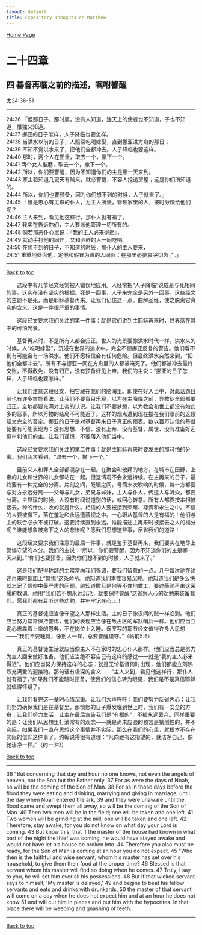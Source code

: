 ```yaml
---
layout: default
title: Expository Thoughts on Matthew
---
```

[ Home Page ]({{site.baseurl}}/index) <br>

<a name="0"></a>
# 二十四章 

## 四 基督再临之前的描述，嘱咐警醒

太24:36-51

***

24:36 「但那日子，那时辰，没有人知道，连天上的使者也不知道，子也不知道，惟独父知道。<br>
24:37 挪亚的日子怎样，人子降临也要怎样。<br>
24:38 当洪水以前的日子，人照常吃喝嫁娶，直到挪亚进方舟的那日；<br>
24:39 不知不觉洪水来了，把他们全都冲去。人子降临也要这样。<br>
24:40 那时，两个人在田里，取去一个，撇下一个。<br>
24:41 两个女人推磨，取去一个，撇下一个。<br>
24:42 所以，你们要警醒，因为不知道你们的主是哪一天来到。<br>
24:43 家主若知道几更天有贼来，就必警醒，不容人挖透房屋；这是你们所知道的。<br>
24:44 所以，你们也要预备，因为你们想不到的时候，人子就来了。」<br>
24:45 「谁是忠心有见识的仆人，为主人所派，管理家里的人，按时分粮给他们呢？<br>
24:46 主人来到，看见他这样行，那仆人就有福了。<br>
24:47 我实在告诉你们，主人要派他管理一切所有的。<br>
24:48 倘若那恶仆心里说：『我的主人必来得迟』，<br>
24:49 就动手打他的同伴，又和酒醉的人一同吃喝。<br>
24:50 在想不到的日子，不知道的时辰，那仆人的主人要来，<br>
24:51 重重地处治他，定他和假冒为善的人同罪；在那里必要哀哭切齿了。」<br>

***

[Back to top](#0)

&emsp;&emsp;这段中有几节经文经常被人错误地应用。人经常把“人子降临”说成是与死相同的事。这实在没有坚实的根据。死是一回事，人子来完全是另外一回事。这些经文的主题不是死，而是耶稣基督再来。让我们记住这一点。曲解圣经，使之脱离它真实的含义，这是一件很严重的事情。

&emsp;&emsp;这段经文要求我们关注的第一件事：就是它们讲到主耶稣再来时，世界落在其中的可怕光景。

&emsp;&emsp;基督再来时，不是所有人都会归正。世人的光景要像洪水时代一样。洪水来的时候，人“吃喝嫁娶”，沉浸在世界的追求中，完全不顾挪亚反复的警告。他们看不到有可能会有一场洪水。他们不愿相信会有任何危险。但最终洪水突然来到，“把他们全都冲去”。所有不与挪亚一同在方舟里的人都被淹死了。他们都被冲去最终交账，不得赦免，没有归正，没有预备好见上帝。我们的主说：“挪亚的日子怎样，人子降临也要怎样。”

&emsp;&emsp;让我们注意这段经文，把它藏在我们的脑海里。即使在好人当中，对此话题目前也有许多古怪看法。让我们不要盲目乐观，以为在主降临之前，异教徒全部都要归正，全地都要充满对上帝的认识。让我们不要梦想，以为教会和世上都没有如此多的恶事，所以万物的结局不可能近了。这样的观点遭到现在摆在我们眼前的这段经文完全的否定。挪亚的日子是对基督再来日子真正的预表。数以百万认信的基督徒要有可能表现为：没有思想、不信、没有上帝、没有基督、属世、没有准备好迎见审判他们的主。让我们谨慎，不要落入他们当中。

&emsp;&emsp;这段经文要求我们关注的第二件事：就是主耶稣再来时要发生的那可怕的分离。我们两次看到，“取去一个，撇下一个。”

&emsp;&emsp;目前义人和罪人全部都混杂在一起。在聚会和敬拜的地方，在城市在田野，上帝的儿女和世界的儿女都站在一起。但这情况不会永远持续。在主再来的日子，最终要有一种完全的分离。片刻之间，眨眼之间，号筒末次吹响的时候，每一方都要与对方永远分离——父母与儿女，弟兄与姊妹，主人与仆人，传道人与听众，都要分离。主显现的时候，人没有时间说道别的话，或回心转意。所有人都要按本相被接去，种的什么，收的就是什么。相信的人要被接到荣耀、尊贵和永生之中。不信的人要被撇下，落在羞耻和永远遭藐视之中。一心跟从基督的人是有福的！他们与主的联合必永不被打破。这要持续直到永远。谁能描述主再来时被接去之人的福分呢？谁能想象被撇下之人的悲惨呢？愿我们思想这些事，反省我们的道路！

&emsp;&emsp;这段经文要求我们注意的最后一件事，就是鉴于基督再来，我们要实在地尽上警惕守望的本分。我们的主说：“所以，你们要警醒，因为不知道你们的主是哪一天来到。”“你们也要预备，因为你们想不到的时候，人子就来了。”

&emsp;&emsp;这是我们配得称颂的主常常向我们强调，要我们留意的一点。几乎每次祂在论述再来时都加上“警惕”这条命令。祂知道我们本性容易沉睡。祂知道我们是多么快就忘记了信仰中最严肃的问题。祂知道撒旦是何等不住地做工，要遮蔽祂再来这荣耀的教训。祂用“我们若不想永远沉沦，就要保持警醒”这省察人心的劝勉来装备我们。愿我们都有耳听这些劝勉，并牢牢记在心上！

&emsp;&emsp;真正的基督徒应当像守望之人那样生活。主的日子像夜间的贼一样临到。他们应当努力常常保持警惕，他们的表现应当像在敌占区的军队哨兵一样。他们应当立定心志靠着上帝的恩典，不在岗位上入睡。保罗写的那节经文值得许多人思想——“我们不要睡觉，像别人一样，总要警醒谨守。”（帖前5:6）

&emsp;&emsp;真正的基督徒生活就应当像主人不在家时的忠心仆人那样。他们应当总是努力为主人回来做好准备。他们应当绝不容自己有这样的感觉——就是“我的主人必来得迟”。他们应当努力保持这样的心态：就是无论基督何时出现，他们都能立刻热烈充满爱的迎接祂。那句话有极深的含义——“主人来到，看见他这样行，那仆人就有福了。”如果我们不能随时预备，使我们的信心转为眼见，我们是不是真信耶稣就值得怀疑了。

&emsp;&emsp;让我们看完这一章时心情沉重。让我们大声呼吁：我们要努力反省内心；让我们努力确保我们是在基督里，那愤怒的日子爆发临到世上时，我们有一安全的方舟；让我们努力生活，让主在最后宣告我们是“有福的”，不被永远丢弃。同样重要的是：让我们从思想里打消常有的观念——就是尚未应验的预言是猜测性的，并不实际。如果我们一直在思想这个事情并不实际，那么在我们的心里，就根本不存在实际的信仰这件事了。约翰说得很有道理：“凡向祂有这指望的，就洁净自己，像祂洁净一样。”（约一3:3）

[Back to top](#0)

***

36 "But concerning that day and hour no one knows, not even the angels of heaven, nor the Son,but the Father only. 37 For as were the days of Noah, so will be the coming of the Son of Man. 38 For as in those days before the flood they were eating and drinking, marrying and giving in marriage, until the day when Noah entered the ark, 39 and they were unaware until the flood came and swept them all away, so will be the coming of the Son of Man. 40 Then two men will be in the field; one will be taken and one left. 41 Two women will be grinding at the mill; one will be taken and one left. 42 Therefore, stay awake, for you do not know on what day your Lord is coming. 43 But know this, that if the master of the house had known in what part of the night the thief was coming, he would have stayed awake and would not have let his house be broken into. 44 Therefore you also must be ready, for the Son of Man is coming at an hour you do not expect. 45 "Who then is the faithful and wise servant, whom his master has set over his household, to give them their food at the proper time? 46 Blessed is that servant whom his master will find so doing when he comes. 47 Truly, I say to you, he will set him over all his possessions. 48 But if that wicked servant says to himself, 'My master is delayed,' 49 and begins to beat his fellow servants and eats and drinks with drunkards, 50 the master of that servant will come on a day when he does not expect him and at an hour he does not know 51 and will cut him in pieces and put him with the hypocrites. In that place there will be weeping and gnashing of teeth.

***

[Back to top](#0)

